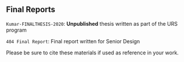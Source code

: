 ## Final Reports

`Kumar-FINALTHESIS-2020`: **Unpublished** thesis written as part of the URS program

`404 Final Report`: Final report written for Senior Design

Please be sure to cite these materials if used as reference in your work. 